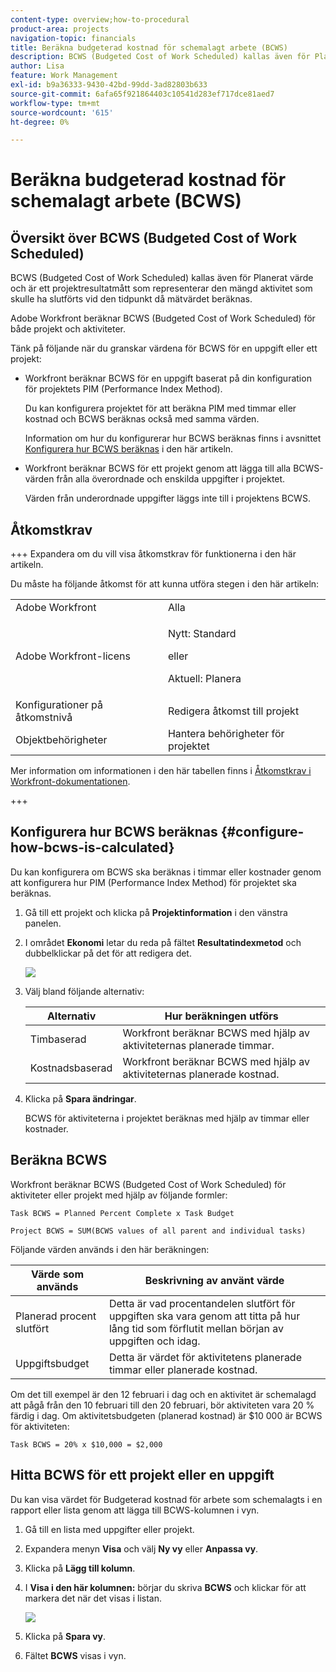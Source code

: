 ```yaml
---
content-type: overview;how-to-procedural
product-area: projects
navigation-topic: financials
title: Beräkna budgeterad kostnad för schemalagt arbete (BCWS)
description: BCWS (Budgeted Cost of Work Scheduled) kallas även för Planerat värde och är ett projektresultatmått som representerar den mängd aktivitet som skulle ha slutförts vid den tidpunkt då mätvärdet beräknas.
author: Lisa
feature: Work Management
exl-id: b9a36333-9430-42bd-99dd-3ad82803b633
source-git-commit: 6afa65f921864403c10541d283ef717dce81aed7
workflow-type: tm+mt
source-wordcount: '615'
ht-degree: 0%

---
```


# Beräkna budgeterad kostnad för schemalagt arbete (BCWS)

## Översikt över BCWS (Budgeted Cost of Work Scheduled)

BCWS (Budgeted Cost of Work Scheduled) kallas även för Planerat värde och är ett projektresultatmått som representerar den mängd aktivitet som skulle ha slutförts vid den tidpunkt då mätvärdet beräknas.

Adobe Workfront beräknar BCWS (Budgeted Cost of Work Scheduled) för både projekt och aktiviteter.

Tänk på följande när du granskar värdena för BCWS för en uppgift eller ett projekt:

* Workfront beräknar BCWS för en uppgift baserat på din konfiguration för projektets PIM (Performance Index Method).

  Du kan konfigurera projektet för att beräkna PIM med timmar eller kostnad och BCWS beräknas också med samma värden.

  Information om hur du konfigurerar hur BCWS beräknas finns i avsnittet [Konfigurera hur BCWS beräknas](#configure-how-bcws-is-calculated) i den här artikeln.

* Workfront beräknar BCWS för ett projekt genom att lägga till alla BCWS-värden från alla överordnade och enskilda uppgifter i projektet.

  Värden från underordnade uppgifter läggs inte till i projektens BCWS.

## Åtkomstkrav

+++ Expandera om du vill visa åtkomstkrav för funktionerna i den här artikeln.

Du måste ha följande åtkomst för att kunna utföra stegen i den här artikeln:

<table style="table-layout:auto"> 
 <col> 
 <col> 
 <tbody> 
  <tr> 
   <td role="rowheader">Adobe Workfront</td> 
   <td>Alla</td> 
  </tr> 
  <tr> 
   <td role="rowheader">Adobe Workfront-licens</td> 
   <td>
   <p>Nytt: Standard</p>
   <p>eller</p>
   <p>Aktuell: Planera</p></td> 
  </tr> 
  <tr> 
   <td role="rowheader">Konfigurationer på åtkomstnivå</td> 
   <td>Redigera åtkomst till projekt</td> 
  </tr> 
  <tr> 
   <td role="rowheader">Objektbehörigheter</td> 
   <td>Hantera behörigheter för projektet</td> 
  </tr> 
 </tbody> 
</table>

Mer information om informationen i den här tabellen finns i [Åtkomstkrav i Workfront-dokumentationen](/help/quicksilver/administration-and-setup/add-users/access-levels-and-object-permissions/access-level-requirements-in-documentation.md).

+++

## Konfigurera hur BCWS beräknas {#configure-how-bcws-is-calculated}

Du kan konfigurera om BCWS ska beräknas i timmar eller kostnader genom att konfigurera hur PIM (Performance Index Method) för projektet ska beräknas.

1. Gå till ett projekt och klicka på **Projektinformation** i den vänstra panelen.
1. I området **Ekonomi** letar du reda på fältet **Resultatindexmetod** och dubbelklickar på det för att redigera det.

   ![](assets/pim-options-hour-cost-based-nwe.png)

1. Välj bland följande alternativ:

   | Alternativ | Hur beräkningen utförs |
   |---|---|
   | Timbaserad | Workfront beräknar BCWS med hjälp av aktiviteternas planerade timmar. |
   | Kostnadsbaserad | Workfront beräknar BCWS med hjälp av aktiviteternas planerade kostnad. |


1. Klicka på **Spara ändringar**.

   BCWS för aktiviteterna i projektet beräknas med hjälp av timmar eller kostnader.

## Beräkna BCWS

Workfront beräknar BCWS (Budgeted Cost of Work Scheduled) för aktiviteter eller projekt med hjälp av följande formler:

```
Task BCWS = Planned Percent Complete x Task Budget
```

```
Project BCWS = SUM(BCWS values of all parent and individual tasks)
```

Följande värden används i den här beräkningen:

| Värde som används | Beskrivning av använt värde |
|---|---|
| Planerad procent slutfört | Detta är vad procentandelen slutfört för uppgiften ska vara genom att titta på hur lång tid som förflutit mellan början av uppgiften och idag. |
| Uppgiftsbudget | Detta är värdet för aktivitetens planerade timmar eller planerade kostnad. |

Om det till exempel är den 12 februari i dag och en aktivitet är schemalagd att pågå från den 10 februari till den 20 februari, bör aktiviteten vara 20 % färdig i dag. Om aktivitetsbudgeten (planerad kostnad) är $10 000 är BCWS för aktiviteten:

```
Task BCWS = 20% x $10,000 = $2,000
```

## Hitta BCWS för ett projekt eller en uppgift

Du kan visa värdet för Budgeterad kostnad för arbete som schemalagts i en rapport eller lista genom att lägga till BCWS-kolumnen i vyn.

1. Gå till en lista med uppgifter eller projekt.
1. Expandera menyn **Visa** och välj **Ny vy** eller **Anpassa vy**.

1. Klicka på **Lägg till kolumn**.
1. I **Visa i den här kolumnen:** börjar du skriva **BCWS** och klickar för att markera det när det visas i listan.

   ![](assets/bcws-in-project-view.png)

1. Klicka på **Spara vy**.
1. Fältet **BCWS** visas i vyn.
